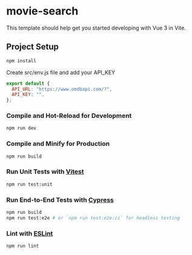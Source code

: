 # movie-search

This template should help get you started developing with Vue 3 in Vite.

## Project Setup

```sh
npm install
```

Create src/env.js file and add your API_KEY
```js
export default {
  API_URL: "https://www.omdbapi.com/?",
  API_KEY: "",
};
```

### Compile and Hot-Reload for Development

```sh
npm run dev
```

### Compile and Minify for Production

```sh
npm run build
```

### Run Unit Tests with [Vitest](https://vitest.dev/)

```sh
npm run test:unit
```

### Run End-to-End Tests with [Cypress](https://www.cypress.io/)

```sh
npm run build
npm run test:e2e # or `npm run test:e2e:ci` for headless testing
```

### Lint with [ESLint](https://eslint.org/)

```sh
npm run lint
```
